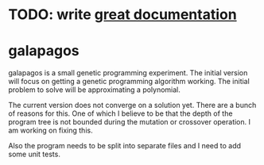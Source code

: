 # 

# TODO: write [great documentation](http://jacobian.org/writing/what-to-write/)

galapagos
=========
galapagos is a small genetic programming experiment. The initial version
will focus on getting a genetic programming algorithm working. The initial
problem to solve will be approximating a polynomial.


The current version does not converge on a solution yet. There are a bunch
of reasons for this. One of which I believe to be that the depth of the
program tree is not bounded during the mutation or crossover operation.
I am working on fixing this.

Also the program needs to be split into separate files and I need
to add some unit tests.